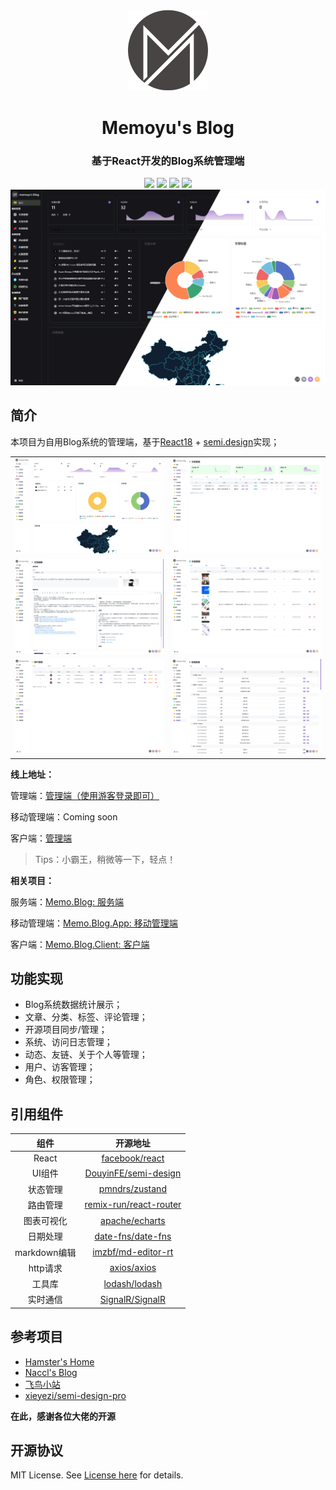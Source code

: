 <div align="center"  style="margin-bottom: 40px">
 <img src="https://raw.githubusercontent.com/Memoyu/Memoyu/main/logo.png" alt="memoyu" width="128" />
</div>
<h1 align="center">Memoyu's Blog</h1>
<div align="center">
 <h3>基于React开发的Blog系统管理端</h3>
 <a href="https://react.dev/"><img src="https://img.shields.io/badge/web-react-blue"/></a>
 <a href="https://semi.design/zh-CN"><img src="https://img.shields.io/badge/ui-semi.design-blue"/></a>
 <a href="LICENSE"><img src="https://img.shields.io/badge/license-MIT-3963bc.svg"/></a>
 <a href="https://github.com/Memoyu"><img src="https://img.shields.io/badge/developer-memoyu-blue"/></a>
 <img src="https://raw.githubusercontent.com/Memoyu/Memo.Blog.Admin/main/docs/images/admin-ld.png"/>
</div>



## 简介
本项目为自用Blog系统的管理端，基于[React18](https://react.dev/) + [semi.design](https://semi.design/zh-CN)实现；

|  |  |
| :------------------------------: | :-------------------------------: |
| ![dashboard](https://raw.githubusercontent.com/Memoyu/Memo.Blog.Admin/main/docs/images/dashboard.png) |![articles](https://raw.githubusercontent.com/Memoyu/Memo.Blog.Admin/main/docs/images/articles.png) |
| ![article-edit](https://raw.githubusercontent.com/Memoyu/Memo.Blog.Admin/main/docs/images/article-edit.png) |![open-source](https://raw.githubusercontent.com/Memoyu/Memo.Blog.Admin/main/docs/images/open-source.png) |
| ![users](https://raw.githubusercontent.com/Memoyu/Memo.Blog.Admin/main/docs/images/users.png) |![permissions](https://raw.githubusercontent.com/Memoyu/Memo.Blog.Admin/main/docs/images/permissions.png) |

**线上地址：**

管理端：<a href="http://blog.admin.memoyu.com/" target="_blank">管理端（使用游客登录即可）</a>

移动管理端：Coming soon

客户端：<a href="http://blog.memoyu.com/" target="_blank">管理端</a>

> Tips：小霸王，稍微等一下，轻点！



**相关项目：**

服务端：[Memo.Blog: 服务端](https://github.com/Memoyu/Memo.Blog)

移动管理端：[Memo.Blog.App: 移动管理端](https://github.com/Memoyu/Memo.Blog.App)

客户端：[Memo.Blog.Client: 客户端](https://github.com/Memoyu/Memo.Blog.Client)



## 功能实现

- Blog系统数据统计展示；
- 文章、分类、标签、评论管理；
- 开源项目同步/管理；
- 系统、访问日志管理；
- 动态、友链、关于个人等管理；
- 用户、访客管理；
- 角色、权限管理；



## 引用组件
|                组件                 |                           开源地址                           |
| :---------------------------------: | :----------------------------------------------------------: |
|React|[facebook/react](https://github.com/facebook/react)|
|UI组件|[DouyinFE/semi-design](https://github.com/DouyinFE/semi-design)|
|状态管理|[pmndrs/zustand](https://github.com/pmndrs/zustand)|
|路由管理|[remix-run/react-router](https://github.com/remix-run/react-router)|
|图表可视化|[apache/echarts](https://github.com/apache/echarts)|
|日期处理|[date-fns/date-fns](https://github.com/date-fns/date-fns)|
|markdown编辑|[imzbf/md-editor-rt](https://github.com/imzbf/md-editor-rt)|
|http请求|[axios/axios](https://github.com/axios/axios)|
|工具库|[lodash/lodash](https://github.com/lodash/lodash)|
|实时通信|[SignalR/SignalR](https://github.com/SignalR/SignalR)|



## 参考项目
- [Hamster's Home](https://github.com/hamster1963/HomeDash)
- [Naccl's Blog](https://admin.naccl.top/)
- [飞鸟小站](https://github.com/lzxjack/react-blog-admin)
- [xieyezi/semi-design-pro](https://github.com/xieyezi/semi-design-pro)

**在此，感谢各位大佬的开源**



## 开源协议

MIT License. See [License here](./LICENSE) for details.